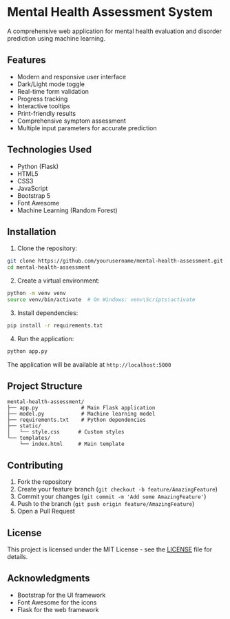 # Mental Health Assessment System

A comprehensive web application for mental health evaluation and disorder prediction using machine learning.

## Features

- Modern and responsive user interface
- Dark/Light mode toggle
- Real-time form validation
- Progress tracking
- Interactive tooltips
- Print-friendly results
- Comprehensive symptom assessment
- Multiple input parameters for accurate prediction

## Technologies Used

- Python (Flask)
- HTML5
- CSS3
- JavaScript
- Bootstrap 5
- Font Awesome
- Machine Learning (Random Forest)

## Installation

1. Clone the repository:
```bash
git clone https://github.com/yourusername/mental-health-assessment.git
cd mental-health-assessment
```

2. Create a virtual environment:
```bash
python -m venv venv
source venv/bin/activate  # On Windows: venv\Scripts\activate
```

3. Install dependencies:
```bash
pip install -r requirements.txt
```

4. Run the application:
```bash
python app.py
```

The application will be available at `http://localhost:5000`

## Project Structure

```
mental-health-assessment/
├── app.py              # Main Flask application
├── model.py            # Machine learning model
├── requirements.txt    # Python dependencies
├── static/
│   └── style.css      # Custom styles
└── templates/
    └── index.html     # Main template
```

## Contributing

1. Fork the repository
2. Create your feature branch (`git checkout -b feature/AmazingFeature`)
3. Commit your changes (`git commit -m 'Add some AmazingFeature'`)
4. Push to the branch (`git push origin feature/AmazingFeature`)
5. Open a Pull Request

## License

This project is licensed under the MIT License - see the [LICENSE](LICENSE) file for details.

## Acknowledgments

- Bootstrap for the UI framework
- Font Awesome for the icons
- Flask for the web framework 